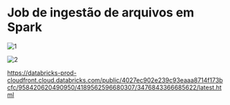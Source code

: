 # Job de ingestão de arquivos em Spark

![1](https://github.com/user-attachments/assets/06e48b13-f11a-455e-9ae8-0db518b474ca)

![2](https://github.com/user-attachments/assets/eb464b8e-f1be-4e8b-af0c-2001a2336984)


https://databricks-prod-cloudfront.cloud.databricks.com/public/4027ec902e239c93eaaa8714f173bcfc/958420620490950/4189562596680307/3476843366685622/latest.html
